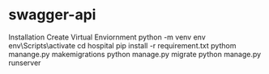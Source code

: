 # swagger-api
Installation
Create Virtual Enviornment
python -m venv env
env\Scripts\activate
cd hospital
pip install -r requirement.txt
pythom manange.py makemigrations
python manage.py migrate
python manage.py runserver
